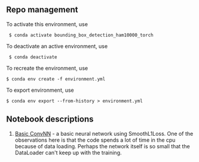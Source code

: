 ## Repo management

To activate this environment, use

     $ conda activate bounding_box_detection_ham10000_torch

 To deactivate an active environment, use

     $ conda deactivate

To recreate the environment, use

    $ conda env create -f environment.yml

To export environment, use

    $ conda env export --from-history > environment.yml

## Notebook descriptions

1. [Basic ConvNN](./1_basic.ipynb) - a basic neural network using SmoothL1Loss. 
One of the observations here is that the code spends a lot of time in the cpu because of data loading.
Perhaps the network itself is so small that the DataLoader can't keep up with the training.



